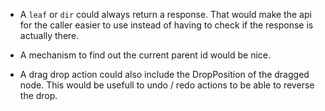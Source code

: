 * A `leaf` or `dir` could always return a response. That would make the api for the caller easier to use instead of
having to check if the response is actually there.

* A mechanism to find out the current parent id would be nice.

* A drag drop action could also include the DropPosition of the dragged node.
This would be usefull to undo / redo actions to be able to reverse the drop.